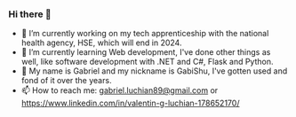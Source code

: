 ### Hi there 👋

- 🔭 I’m currently working on my tech apprenticeship with the national health agency, HSE, which will end in 2024.
- 🌱 I’m currently learning Web development, I've done other things as well, like software development with .NET and C#, Flask and Python.
- 💬 My name is Gabriel and my nickname is GabiShu, I've gotten used and fond of it over the years.
- 📫 How to reach me: gabriel.luchian89@gmail.com or https://www.linkedin.com/in/valentin-g-luchian-178652170/

  

